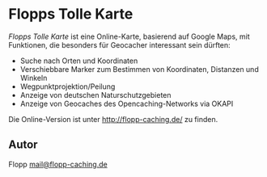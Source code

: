 Flopps Tolle Karte
==================

*Flopps Tolle Karte* ist eine Online-Karte, basierend auf Google Maps, mit Funktionen, die besonders für Geocacher interessant sein dürften:
*  Suche nach Orten und Koordinaten
*  Verschiebbare Marker zum Bestimmen von Koordinaten, Distanzen und Winkeln
*  Wegpunktprojektion/Peilung
*  Anzeige von deutschen Naturschutzgebieten
*  Anzeige von Geocaches des Opencaching-Networks via OKAPI

Die Online-Version ist unter http://flopp-caching.de/ zu finden.

Autor
-----
Flopp <mail@flopp-caching.de>
